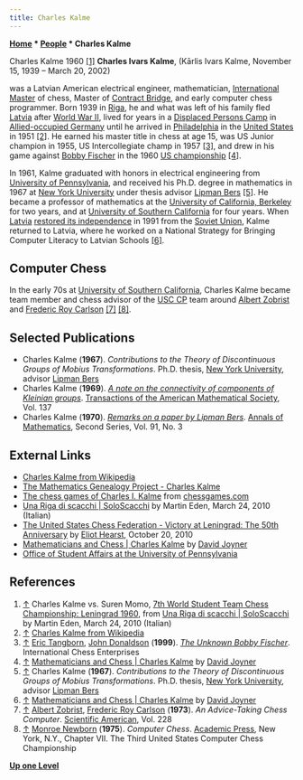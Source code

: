 ```yaml
---
title: Charles Kalme
---
```

**[Home](Home "Home") * [People](People "People") * Charles Kalme**

[](http://soloscacchi.altervista.org/?p=7288) Charles Kalme 1960 <a id="cite-note-1" href="#cite-ref-1">[1]</a>
**Charles Ivars Kalme**, (Kārlis Ivars Kalme, November 15, 1939 – March 20, 2002)

was a Latvian American electrical engineer, mathematician, [International Master](https://en.wikipedia.org/wiki/International_Master#International_Master_.28IM.29) of chess, Master of [Contract Bridge](index.php?title=Bridge&action=edit&redlink=1 "Bridge (page does not exist)"), and early computer chess programmer. Born 1939 in [Riga](https://en.wikipedia.org/wiki/Riga), he and what was left of his family fled [Latvia](https://en.wikipedia.org/wiki/Latvia) after [World War II](https://en.wikipedia.org/wiki/World_War_II), lived for years in a [Displaced Persons Camp](https://en.wikipedia.org/wiki/Displaced_persons_camp) in [Allied-occupied Germany](https://en.wikipedia.org/wiki/Allied-occupied_Germany) until he arrived in [Philadelphia](https://en.wikipedia.org/wiki/Philadelphia) in the [United States](https://en.wikipedia.org/wiki/United_States) in 1951 <a id="cite-note-2" href="#cite-ref-2">[2]</a>. He earned his master title in chess at age 15, was US Junior champion in 1955, US Intercollegiate champ in 1957 <a id="cite-note-3" href="#cite-ref-3">[3]</a>, and drew in his game against [Bobby Fischer](https://en.wikipedia.org/wiki/Bobby_Fischer) in the 1960 [US championship](https://en.wikipedia.org/wiki/U.S._Chess_Championship) <a id="cite-note-4" href="#cite-ref-4">[4]</a>.

In 1961, Kalme graduated with honors in electrical engineering from [University of Pennsylvania](https://en.wikipedia.org/wiki/University_of_Pennsylvania), and received his Ph.D. degree in mathematics in 1967 at [New York University](https://en.wikipedia.org/wiki/New_York_University) under thesis advisor [Lipman Bers](Mathematician#LipmanBers "Mathematician") <a id="cite-note-5" href="#cite-ref-5">[5]</a>. He became a professor of mathematics at the [University of California, Berkeley](University_of_California,_Berkeley "University of California, Berkeley") for two years, and at [University of Southern California](University_of_Southern_California "University of Southern California") for four years. When [Latvia](https://en.wikipedia.org/wiki/Latvia) [restored its independence](https://en.wikipedia.org/wiki/Latvia#Restoration_of_independence_in_1991) in 1991 from the [Soviet Union](https://en.wikipedia.org/wiki/Soviet_Union), Kalme returned to Latvia, where he worked on a National Strategy for Bringing Computer Literacy to Latvian Schools <a id="cite-note-6" href="#cite-ref-6">[6]</a>.

## Computer Chess

In the early 70s at [University of Southern California](University_of_Southern_California "University of Southern California"), Charles Kalme became team member and chess advisor of the [USC CP](USC_CP "USC CP") team around [Albert Zobrist](Albert_Zobrist "Albert Zobrist") and [Frederic Roy Carlson](Frederic_Roy_Carlson "Frederic Roy Carlson") <a id="cite-note-7" href="#cite-ref-7">[7]</a> <a id="cite-note-8" href="#cite-ref-8">[8]</a>.

## Selected Publications

- Charles Kalme (**1967**). *Contributions to the Theory of Discontinuous Groups of Mobius Transformations*. Ph.D. thesis, [New York University](https://en.wikipedia.org/wiki/New_York_University), advisor [Lipman Bers](Mathematician#LipmanBers "Mathematician")
- Charles Kalme (**1969**). *[A note on the connectivity of components of Kleinian groups](http://www.jstor.org/discover/10.2307/1994805?uid=3737864&uid=2&uid=4&sid=21102776041941)*. [Transactions of the American Mathematical Society](https://en.wikipedia.org/wiki/Transactions_of_the_American_Mathematical_Society), Vol. 137
- Charles Kalme (**1970**). *[Remarks on a paper by Lipman Bers](http://www.jstor.org/discover/10.2307/1970639?uid=3737864&uid=2&uid=4&sid=21102776150051)*. [Annals of Mathematics](https://en.wikipedia.org/wiki/Annals_of_Mathematics), Second Series, Vol. 91, No. 3

## External Links

- [Charles Kalme from Wikipedia](https://en.wikipedia.org/wiki/Charles_Kalme)
- [The Mathematics Genealogy Project - Charles Kalme](http://genealogy.math.ndsu.nodak.edu/id.php?id=33500)
- [The chess games of Charles I. Kalme](http://www.chessgames.com/perl/chessplayer?pid=24279) from [chessgames.com](http://www.chessgames.com/index.html)
- [Una Riga di scacchi | SoloScacchi](http://soloscacchi.altervista.org/?p=7288) by Martin Eden, March 24, 2010 (Italian)
- [The United States Chess Federation - Victory at Leningrad: The 50th Anniversary](http://www.uschess.org/content/view/10765/607) by [Eliot Hearst](index.php?title=Eliot_Hearst&action=edit&redlink=1 "Eliot Hearst (page does not exist)"), October 20, 2010
- [Mathematicians and Chess | Charles Kalme](http://wdjoyner.wordpress.com/2012/11/12/mathematicians-and-chess/) by [David Joyner](https://plus.google.com/115358366054719749968/posts)
- [Office of Student Affairs at the University of Pennsylvania](http://www.vpul.upenn.edu/osa/mensseniordawards.php)

## References

1. <a id="cite-ref-1" href="#cite-note-1">↑</a> Charles Kalme vs. Suren Momo, [7th World Student Team Chess Championship: Leningrad 1960](http://www.olimpbase.org/1960y/1960in.html), from [Una Riga di scacchi | SoloScacchi](http://soloscacchi.altervista.org/?p=7288) by Martin Eden, March 24, 2010 (Italian)
1. <a id="cite-ref-2" href="#cite-note-2">↑</a> [Charles Kalme from Wikipedia](https://en.wikipedia.org/wiki/Charles_Kalme)
1. <a id="cite-ref-3" href="#cite-note-3">↑</a> [Eric Tangborn](http://www.chessmentor.com/buy.html), [John Donaldson](https://en.wikipedia.org/wiki/William_John_Donaldson) (**1999**). *[The Unknown Bobby Fischer](http://archive.org/stream/The_Unknown_Bobby_Fischer/The_Unknown_Bobby_Fischer_djvu.txt)*. International Chess Enterprises
1. <a id="cite-ref-4" href="#cite-note-4">↑</a> [Mathematicians and Chess | Charles Kalme](http://wdjoyner.wordpress.com/2012/11/12/mathematicians-and-chess/) by [David Joyner](https://plus.google.com/115358366054719749968/posts)
1. <a id="cite-ref-5" href="#cite-note-5">↑</a> Charles Kalme (**1967**). *Contributions to the Theory of Discontinuous Groups of Mobius Transformations*. Ph.D. thesis, [New York University](https://en.wikipedia.org/wiki/New_York_University), advisor [Lipman Bers](Mathematician#LipmanBers "Mathematician")
1. <a id="cite-ref-6" href="#cite-note-6">↑</a> [Mathematicians and Chess | Charles Kalme](http://wdjoyner.wordpress.com/2012/11/12/mathematicians-and-chess/) by [David Joyner](https://plus.google.com/115358366054719749968/posts)
1. <a id="cite-ref-7" href="#cite-note-7">↑</a> [Albert Zobrist](Albert_Zobrist "Albert Zobrist"), [Frederic Roy Carlson](Frederic_Roy_Carlson "Frederic Roy Carlson") (**1973**). *An Advice-Taking Chess Computer*. [Scientific American](Scientific_American "Scientific American"), Vol. 228
1. <a id="cite-ref-8" href="#cite-note-8">↑</a> [Monroe Newborn](Monroe_Newborn "Monroe Newborn") (**1975**). *Computer Chess*. [Academic Press](https://en.wikipedia.org/wiki/Academic_Press), New York, N.Y., Chapter VII. The Third United States Computer Chess Championship

**[Up one Level](People "People")**

